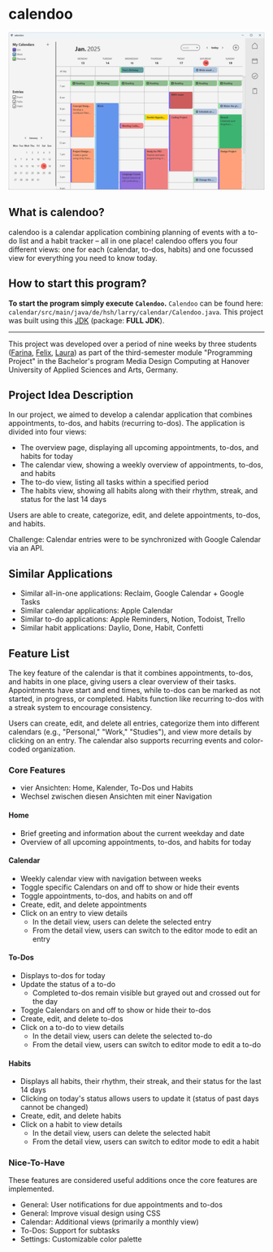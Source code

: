 # calendoo

![calendarScreen.png](screenshots%2FcalendarScreen.png)

## What is calendoo?
calendoo is a calendar application combining planning of events with a to-do list and a habit tracker – all in one place!
calendoo offers you four different views: one for each (calendar, to-dos, habits) and one focussed view for everything you need to know today.

## How to start this program?
**To start the program simply execute `Calendoo`.** `Calendoo` can be found here:
`calendar/src/main/java/de/hsh/larry/calendar/Calendoo.java`. This project was built using this
[JDK](https://bell-sw.com/pages/downloads/#jdk-11-lts) (package: **FULL JDK**).

---

This project was developed over a period of nine weeks by three students ([Farina](https://github.com/frinnana), [Felix](https://github.com/7daysnosleep), [Laura](https://github.com/xllaurax)) as part of the third-semester module "Programming Project" in the Bachelor's program Media Design Computing at Hanover University of Applied Sciences and Arts, Germany.

## Project Idea Description
In our project, we aimed to develop a calendar application that combines appointments, to-dos, and habits (recurring to-dos). The application is divided into four views:

- The overview page, displaying all upcoming appointments, to-dos, and habits for today
- The calendar view, showing a weekly overview of appointments, to-dos, and habits
- The to-do view, listing all tasks within a specified period
- The habits view, showing all habits along with their rhythm, streak, and status for the last 14 days

Users are able to create, categorize, edit, and delete appointments, to-dos, and habits.

Challenge: Calendar entries were to be synchronized with Google Calendar via an API.

## Similar Applications
- Similar all-in-one applications: Reclaim, Google Calendar + Google Tasks
- Similar calendar applications: Apple Calendar
- Similar to-do applications: Apple Reminders, Notion, Todoist, Trello
- Similar habit applications: Daylio, Done, Habit, Confetti

## Feature List

The key feature of the calendar is that it combines appointments, to-dos, and habits in one place, giving users a clear overview of their tasks. Appointments have start and end times, while to-dos can be marked as not started, in progress, or completed. Habits function like recurring to-dos with a streak system to encourage consistency.

Users can create, edit, and delete all entries, categorize them into different calendars (e.g., "Personal," "Work," "Studies"), and view more details by clicking on an entry. The calendar also supports recurring events and color-coded organization.

### Core Features
- vier Ansichten: Home, Kalender, To-Dos und Habits
- Wechsel zwischen diesen Ansichten mit einer Navigation

#### Home
- Brief greeting and information about the current weekday and date
- Overview of all upcoming appointments, to-dos, and habits for today

#### Calendar
- Weekly calendar view with navigation between weeks
- Toggle specific Calendars on and off to show or hide their events
- Toggle appointments, to-dos, and habits on and off
- Create, edit, and delete appointments
- Click on an entry to view details
  - In the detail view, users can delete the selected entry
  - From the detail view, users can switch to the editor mode to edit an entry

#### To-Dos
- Displays to-dos for today
- Update the status of a to-do
  - Completed to-dos remain visible but grayed out and crossed out for the day
- Toggle Calendars on and off to show or hide their to-dos
- Create, edit, and delete to-dos
- Click on a to-do to view details
  - In the detail view, users can delete the selected to-do
  - From the detail view, users can switch to editor mode to edit a to-do

#### Habits
- Displays all habits, their rhythm, their streak, and their status for the last 14 days
- Clicking on today's status allows users to update it (status of past days cannot be changed)
- Create, edit, and delete habits
- Click on a habit to view details
  - In the detail view, users can delete the selected habit
  - From the detail view, users can switch to editor mode to edit a habit

### Nice-To-Have

These features are considered useful additions once the core features are implemented.

  - General: User notifications for due appointments and to-dos
  - General: Improve visual design using CSS
  - Calendar: Additional views (primarily a monthly view)
  - To-Dos: Support for subtasks
  - Settings: Customizable color palette